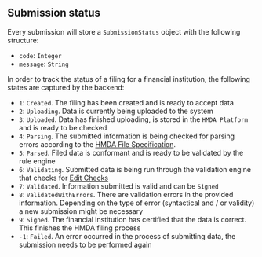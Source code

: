 ## Submission status

Every submission will store a `SubmissionStatus` object with the following structure:

* `code`: `Integer`
* `message`: `String`

In order to track the status of a filing for a financial institution, the following states are captured by the backend:

* `1`: `Created`. The filing has been created and is ready to accept data
* `2`: `Uploading`. Data is currently being uploaded to the system
* `3`: `Uploaded`. Data has finished uploading, is stored in the `HMDA Platform` and is ready to be checked
* `4`: `Parsing`. The submitted information is being checked for parsing errors according to the [HMDA File Specification]().
* `5`: `Parsed`. Filed data is conformant and is ready to be validated by the rule engine
* `6`: `Validating`. Submitted data is being run through the validation engine that checks for [Edit Checks]()
* `7`: `Validated`. Information submitted is valid and can be `Signed`
* `8`: `ValidatedWithErrors`. There are validation errors in the provided information. Depending on the type of error (syntactical and / or validity) a new submission might be necessary
* `9`: `Signed`. The financial institution has certified that the data is correct. This finishes the HMDA filing process
* `-1`: `Failed`. An error occurred in the process of submitting data, the submission needs to be performed again



